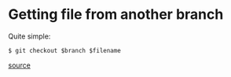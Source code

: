 # Getting file from another branch

Quite simple:

```shell
$ git checkout $branch $filename
```

[source](https://stackoverflow.com/questions/307579/how-do-i-copy-a-version-of-a-single-file-from-one-git-branch-to-another)
